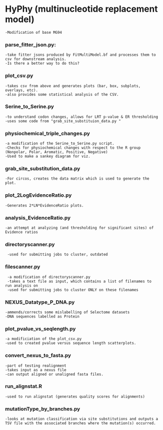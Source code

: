 # HyPhy (multinucleotide replacement model)
    -Modification of base MG94

### parse_fitter_json.py: 
    -take fitter jsons produced by FitMultiModel.bf and processes them to csv for downstream analysis.  
    -Is there a better way to do this?  

### plot_csv.py
    -takes csv from above and generates plots (bar, box, subplots, overlays, etc).  
    -also provides some statistical analysis of the CSV.  

### Serine_to_Serine.py
    -to understand codon changes, allows for LRT p-value & ER thresholding 
    -uses some code from "grab_site_substituion_data.py "

### physiochemical_triple_changes.py
    -a modification of the Serine_to_Serine.py script.
    -Checks for physiochemical changes with respect to the R group (Nonpolar, Polar, Aromatic, Positive, Negative)
    -Used to make a sankey diagram for viz.

### grab_site_substitution_data.py 
    -For circos, creates the data matrix which is used to generate the plot.

### plot_2LogEvidenceRatio.py
    -Generates 2*LN*EvidenceRatio plots.

### analysis_EvidenceRatio.py
    -an attempt at analyzing (and thresholding for significant sites) of Evidence ratios

### directoryscanner.py
     -used for submitting jobs to cluster, outdated
     
### filescanner.py
     -a modification of directoryscanner.py
     -takes a text file as input, which contains a list of filenames to run analysis on
     -used for submitting jobs to cluster ONLY on these filenames

### NEXUS_Datatype_P_DNA.py
    -ammends/corrects some mislabelling of Selectome datasets
    -DNA sequences labelled as Protein

### plot_pvalue_vs_seqlength.py 
    -a modificiation of the plot_csv.py
    -used to created pvalue versus sequence length scatterplots.
    
    
### convert_nexus_to_fasta.py
    -part of testing realignment
    -takes input as a nexus file
    -can output aligned or unaligned fasta files.
    
### run_alignstat.R
    -used to run alignstat (generates quality scores for alignments)
    
### mutationType_by_branches.py
    -looks at mutation classification via site substitutions and outputs a TSV file with the associated branches where the mutation(s) occurred. 
